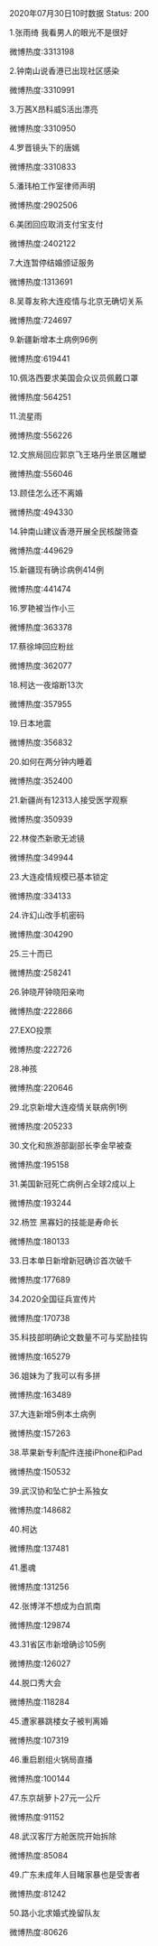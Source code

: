 2020年07月30日10时数据
Status: 200

1.张雨绮 我看男人的眼光不是很好

微博热度:3313198

2.钟南山说香港已出现社区感染

微博热度:3310991

3.万茜X昂科威S活出漂亮

微博热度:3310950

4.罗晋镜头下的唐嫣

微博热度:3310833

5.潘玮柏工作室律师声明

微博热度:2902506

6.美团回应取消支付宝支付

微博热度:2402122

7.大连暂停结婚颁证服务

微博热度:1313691

8.吴尊友称大连疫情与北京无确切关系

微博热度:724697

9.新疆新增本土病例96例

微博热度:619441

10.佩洛西要求美国会众议员佩戴口罩

微博热度:564251

11.流星雨

微博热度:556226

12.文旅局回应郭京飞王珞丹坐景区雕塑

微博热度:556046

13.顾佳怎么还不离婚

微博热度:494330

14.钟南山建议香港开展全民核酸筛查

微博热度:449629

15.新疆现有确诊病例414例

微博热度:441474

16.罗艳被当作小三

微博热度:363378

17.蔡徐坤回应粉丝

微博热度:362077

18.柯达一夜熔断13次

微博热度:357955

19.日本地震

微博热度:356832

20.如何在两分钟内睡着

微博热度:352400

21.新疆尚有12313人接受医学观察

微博热度:350939

22.林俊杰新歌无滤镜

微博热度:349944

23.大连疫情规模已基本锁定

微博热度:334133

24.许幻山改手机密码

微博热度:304290

25.三十而已

微博热度:258241

26.钟晓芹钟晓阳亲吻

微博热度:222866

27.EXO投票

微博热度:222726

28.神孩

微博热度:220646

29.北京新增大连疫情关联病例1例

微博热度:205233

30.文化和旅游部副部长李金早被查

微博热度:195158

31.美国新冠死亡病例占全球2成以上

微博热度:193244

32.杨笠 黑寡妇的技能是寿命长

微博热度:180133

33.日本单日新增新冠确诊首次破千

微博热度:177689

34.2020全国征兵宣传片

微博热度:170738

35.科技部明确论文数量不可与奖励挂钩

微博热度:165279

36.姐妹为了我可以有多拼

微博热度:163489

37.大连新增5例本土病例

微博热度:157263

38.苹果新专利配件连接iPhone和iPad

微博热度:150532

39.武汉协和坠亡护士系独女

微博热度:148682

40.柯达

微博热度:137481

41.墨魂

微博热度:131256

42.张博洋不想成为白凯南

微博热度:129874

43.31省区市新增确诊105例

微博热度:126027

44.脱口秀大会

微博热度:118284

45.遭家暴跳楼女子被判离婚

微博热度:107319

46.重启剧组火锅局直播

微博热度:100144

47.东京胡萝卜27元一公斤

微博热度:91152

48.武汉客厅方舱医院开始拆除

微博热度:85084

49.广东未成年人目睹家暴也是受害者

微博热度:81242

50.路小北求婚式挽留队友

微博热度:80626

